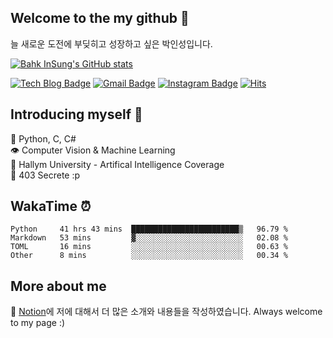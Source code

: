 ## Welcome to the my github 🌳
늘 새로운 도전에 부딪히고 성장하고 싶은 박인성입니다.

[![Bahk InSung's GitHub stats](https://github-readme-stats.vercel.app/api/?username=insung3511&show_icons=true&title_color=fff&icon_color=79ff97&text_color=9f9f9f&bg_color=010409)](https://github.com/insung3511)

[![Tech Blog Badge](http://img.shields.io/badge/-Tech%20blog-black?style=flat-square&logo=github&link=https://insung3511.github.io/)](https://insung3511.github.io/)
[![Gmail Badge](https://img.shields.io/badge/Gmail-d14836?style=flat-square&logo=Gmail&logoColor=white&link=mailto:insung.park123@gmail.com)](mailto:insung.park123@gmail.com)
[![Instagram Badge](https://img.shields.io/badge/-Instagram-white?style=flat-square&logo=Instagram&logoColor=purple&link=mailto:insung.park123@gmail.com)](https://instagram.com/theclockis___ticking)
[![Hits](https://hits.seeyoufarm.com/api/count/incr/badge.svg?url=https%3A%2F%2Fgithub.com%2Finsung3511%2Fhit-counter&count_bg=%2379C83D&title_bg=%23555555&icon=github.svg&icon_color=%23E7E7E7&title=hits&edge_flat=true)](https://hits.seeyoufarm.com)
## Introducing myself 🤩

🔨 Python, C, C#<br />
👁 Computer Vision & Machine Learning <br />
🏫 Hallym University - Artifical Intelligence Coverage<br />
🎯 403 Secrete :p<br />

## WakaTime ⏰
<!--START_SECTION:waka-->

```text
Python     41 hrs 43 mins  ████████████████████████▒   96.79 %
Markdown   53 mins         ▓░░░░░░░░░░░░░░░░░░░░░░░░   02.08 %
TOML       16 mins         ░░░░░░░░░░░░░░░░░░░░░░░░░   00.63 %
Other      8 mins          ░░░░░░░░░░░░░░░░░░░░░░░░░   00.34 %
```

<!--END_SECTION:waka-->

## More about me
📓 <a href="https://insung3511.notion.site/About-the-InSung-b7708fb054654608a1dda6a5e3e7f648"> Notion</a>에 저에 대해서 더 많은 소개와 내용들을 작성하였습니다. Always welcome to my page :)<br/>


